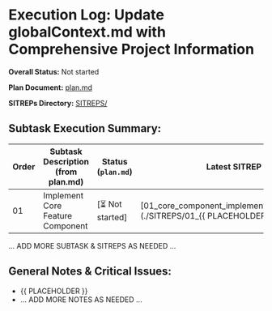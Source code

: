 # Execution Log: Update globalContext.md with Comprehensive Project Information

**Overall Status:** Not started

**Plan Document:** [plan.md](./plan.md)

**SITREPs Directory:** [SITREPS/](./SITREPS/)

## Subtask Execution Summary:

| Order | Subtask Description (from plan.md) | Status (`plan.md`) | Latest SITREP | Last Updated |
|-------|------------------------------------|--------------------|---------------|--------------|
| 01    | Implement Core Feature Component | [⏳ Not started] | [01_core_component_implementation_sitrep.md](./SITREPS/01_{{ PLACEHOLDER }}.md) | {{ YYYY-MM-DD HH:MM:SS }} |
... ADD MORE SUBTASK & SITREPS AS NEEDED ...

## General Notes & Critical Issues:
* {{ PLACEHOLDER }}
* ... ADD MORE NOTES AS NEEDED ...
